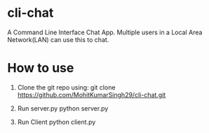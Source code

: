 # cli-chat
A Command Line Interface Chat App.
Multiple users in a Local Area Network(LAN) can use this to chat.

# How to use
1. Clone the git repo using:
   git clone https://github.com/MohitKumarSingh29/cli-chat.git
    
2. Run server.py
   python server.py

3. Run Client
   python client.py
